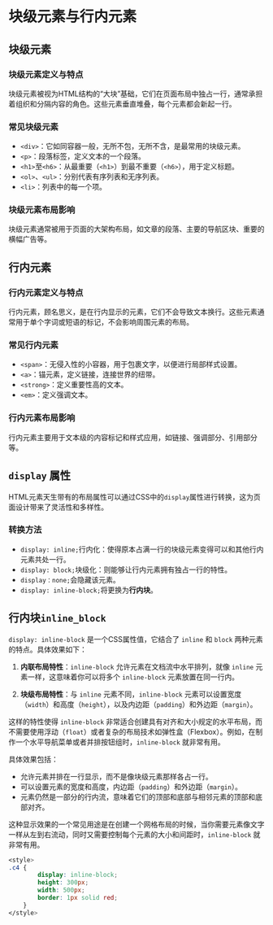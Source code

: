 # 块级元素与行内元素

## 块级元素

### 块级元素定义与特点

块级元素被视为HTML结构的“大块”基础，它们在页面布局中独占一行，通常承担着组织和分隔内容的角色。这些元素垂直堆叠，每个元素都会新起一行。

### 常见块级元素

- `<div>`：它如同容器一般，无所不包，无所不含，是最常用的块级元素。
- `<p>`：段落标签，定义文本的一个段落。
- `<h1>`至`<h6>`：从最重要（`<h1>`）到最不重要（`<h6>`），用于定义标题。
- `<ol>`、`<ul>`：分别代表有序列表和无序列表。
- `<li>`：列表中的每一个项。

### 块级元素布局影响

块级元素通常被用于页面的大架构布局，如文章的段落、主要的导航区块、重要的横幅广告等。

## 行内元素

### 行内元素定义与特点

行内元素，顾名思义，是在行内显示的元素，它们不会导致文本换行。这些元素通常用于单个字词或短语的标记，不会影响周围元素的布局。

### 常见行内元素

- `<span>`：无侵入性的小容器，用于包裹文字，以便进行局部样式设置。
- `<a>`：锚元素，定义链接，连接世界的纽带。
- `<strong>`：定义重要性高的文本。
- `<em>`：定义强调文本。

### 行内元素布局影响

行内元素主要用于文本级的内容标记和样式应用，如链接、强调部分、引用部分等。

## `display` 属性

HTML元素天生带有的布局属性可以通过CSS中的`display`属性进行转换，这为页面设计带来了灵活性和多样性。

### 转换方法

- `display: inline;`行内化：使得原本占满一行的块级元素变得可以和其他行内元素共处一行。
- `display: block;`块级化：则能够让行内元素拥有独占一行的特性。
- `display：none;`会隐藏该元素。
- `display: inline-block;`将更换为**行内块**。

## **行内块`inline_block`**

`display: inline-block` 是一个CSS属性值，它结合了 `inline` 和 `block` 两种元素的特点。具体效果如下：

1. **内联布局特性**：`inline-block` 允许元素在文档流中水平排列，就像 `inline` 元素一样，这意味着你可以将多个 `inline-block` 元素放置在同一行内。

2. **块级布局特性**：与 `inline` 元素不同，`inline-block` 元素可以设置宽度（`width`）和高度（`height`），以及内边距（`padding`）和外边距（`margin`）。

这样的特性使得 `inline-block` 非常适合创建具有对齐和大小规定的水平布局，而不需要使用浮动（`float`）或者复杂的布局技术如弹性盒（Flexbox）。例如，在制作一个水平导航菜单或者并排按钮组时，`inline-block` 就非常有用。

具体效果包括：

- 允许元素并排在一行显示，而不是像块级元素那样各占一行。
- 可以设置元素的宽度和高度，内边距（`padding`）和外边距（`margin`）。
- 元素仍然是一部分的行内流，意味着它们的顶部和底部与相邻元素的顶部和底部对齐。

这种显示效果的一个常见用途是在创建一个网格布局的时候，当你需要元素像文字一样从左到右流动，同时又需要控制每个元素的大小和间距时，`inline-block` 就非常有用。

```css
<style>
.c4 {
        display: inline-block;
        height: 300px;
        width: 500px;
        border: 1px solid red;
    }
</style>
```
